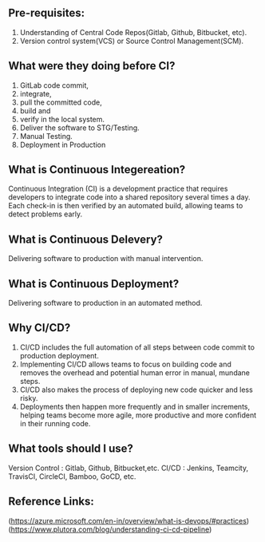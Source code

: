 Pre-requisites:
---------------	
1. Understanding of Central Code Repos(Gitlab, Github, Bitbucket, etc).
2. Version control system(VCS) or Source Control Management(SCM).

What were they doing before CI?
-------------------------------
1) GitLab code commit,
2) integrate,
3) pull the committed code,
4) build and
5) verify in the local system.
6) Deliver the software to STG/Testing.
7) Manual Testing.
8) Deployment in Production



What is Continuous Integereation?
---------------------------------
Continuous Integration (CI) is a development practice that requires developers to integrate code into a shared repository several times a day. Each check-in is then verified by an automated build, allowing teams to detect problems early.

What is Continuous Delevery?
----------------------------
Delivering software to production with manual intervention.

What is Continuous Deployment?
------------------------------
Delivering software to production in an automated method.

Why CI/CD?
----------
1) CI/CD includes the full automation of all steps between code commit to production deployment.
2) Implementing CI/CD allows teams to focus on building code and removes the overhead and potential human error in manual, mundane steps. 
3) CI/CD also makes the process of deploying new code quicker and less risky. 
4) Deployments then happen more frequently and in smaller increments, helping teams become more agile, more productive and more confident in their running code.

What tools should I use?
------------------------
Version Control : Gitlab, Github, Bitbucket,etc.
CI/CD           : Jenkins, Teamcity, TravisCI, CircleCI, Bamboo, GoCD, etc.

Reference Links:
----------------
(https://azure.microsoft.com/en-in/overview/what-is-devops/#practices) <br>
(https://www.plutora.com/blog/understanding-ci-cd-pipeline)
